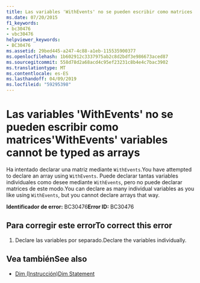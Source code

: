 ```yaml
---
title: Las variables 'WithEvents' no se pueden escribir como matrices
ms.date: 07/20/2015
f1_keywords:
- bc30476
- vbc30476
helpviewer_keywords:
- BC30476
ms.assetid: 29bed445-a247-4c88-a1eb-115535900377
ms.openlocfilehash: 1b602912c3337975ab2c8d2bdf3e986673aced87
ms.sourcegitcommit: 558d78d2a68acd4c95ef23231c8b4e4c7bac3902
ms.translationtype: MT
ms.contentlocale: es-ES
ms.lasthandoff: 04/09/2019
ms.locfileid: "59295398"
---
```

# <a name="withevents-variables-cannot-be-typed-as-arrays"></a><span data-ttu-id="320e1-102">Las variables 'WithEvents' no se pueden escribir como matrices</span><span class="sxs-lookup"><span data-stu-id="320e1-102">'WithEvents' variables cannot be typed as arrays</span></span>
<span data-ttu-id="320e1-103">Ha intentado declarar una matriz mediante `WithEvents`.</span><span class="sxs-lookup"><span data-stu-id="320e1-103">You have attempted to declare an array using `WithEvents`.</span></span> <span data-ttu-id="320e1-104">Puede declarar tantas variables individuales como desee mediante `WithEvents`, pero no puede declarar matrices de este modo.</span><span class="sxs-lookup"><span data-stu-id="320e1-104">You can declare as many individual variables as you like using `WithEvents`, but you cannot declare arrays that way.</span></span>  
  
 <span data-ttu-id="320e1-105">**Identificador de error:** BC30476</span><span class="sxs-lookup"><span data-stu-id="320e1-105">**Error ID:** BC30476</span></span>  
  
## <a name="to-correct-this-error"></a><span data-ttu-id="320e1-106">Para corregir este error</span><span class="sxs-lookup"><span data-stu-id="320e1-106">To correct this error</span></span>  
  
1. <span data-ttu-id="320e1-107">Declare las variables por separado.</span><span class="sxs-lookup"><span data-stu-id="320e1-107">Declare the variables individually.</span></span>  
  
## <a name="see-also"></a><span data-ttu-id="320e1-108">Vea también</span><span class="sxs-lookup"><span data-stu-id="320e1-108">See also</span></span>

- [<span data-ttu-id="320e1-109">Dim (Instrucción)</span><span class="sxs-lookup"><span data-stu-id="320e1-109">Dim Statement</span></span>](../../visual-basic/language-reference/statements/dim-statement.md)

